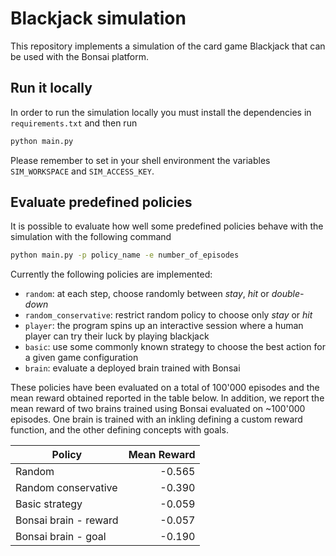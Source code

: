 # Blackjack simulation

This repository implements a simulation of the card game Blackjack that can
be used with the Bonsai platform.

## Run it locally

In order to run the simulation locally you must install the dependencies in
`requirements.txt` and then run

```bash
python main.py
```

Please remember to set in your shell environment the variables
`SIM_WORKSPACE` and `SIM_ACCESS_KEY`.

## Evaluate predefined policies

It is possible to evaluate how well some predefined policies behave with the
simulation with the following command

```bash
python main.py -p policy_name -e number_of_episodes
```

Currently the following policies are implemented:

- `random`: at each step, choose randomly between *stay*, *hit* or
  *double-down*
- `random_conservative`: restrict random policy to choose only *stay* or *hit*
- `player`: the program spins up an interactive session where a human player
  can try their luck by playing blackjack
- `basic`: use some commonly known strategy to choose the best action
  for a given game configuration
- `brain`: evaluate a deployed brain trained with Bonsai

These policies have been evaluated on a total of 100'000 episodes and the
mean reward obtained reported in the table below. In addition, we report the
mean reward of two brains trained using Bonsai evaluated on ~100'000 episodes.
One brain is trained with an inkling defining a custom reward function, and the
other defining concepts with goals.

| Policy                       | Mean Reward |
| ---------------------------- | -----------:|
| Random                       | -0.565      |
| Random conservative          | -0.390      |
| Basic strategy               | -0.059      |
| Bonsai brain - reward        | -0.057      |
| Bonsai brain - goal          | -0.190      |
